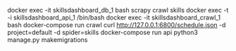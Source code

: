 docker exec -it skillsdashboard_db_1 bash
scrapy crawl skills
docker exec -t -i skillsdashboard_api_1 /bin/bash
docker exec -it skillsdashboard_crawl_1 bash
docker-compose run crawl curl http://127.0.0.1:6800/schedule.json -d project=default -d spider=skills
docker-compose run api python3 manage.py makemigrations
